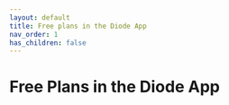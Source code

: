 ```yaml
---
layout: default
title: Free plans in the Diode App
nav_order: 1
has_children: false
---
```


# Free Plans in the Diode App

